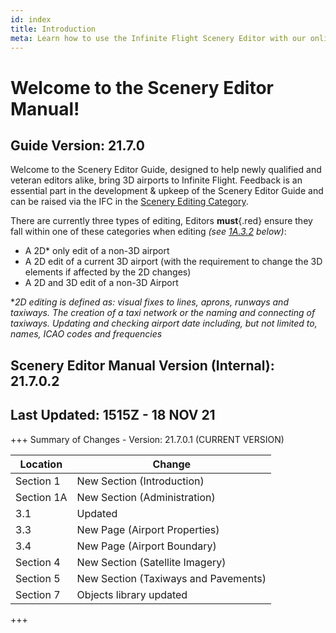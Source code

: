 ```yaml
---
id: index
title: Introduction
meta: Learn how to use the Infinite Flight Scenery Editor with our online documentation.
---
```


# Welcome to the Scenery Editor Manual!



## Guide Version: 21.7.0



Welcome to the Scenery Editor Guide, designed to help newly qualified and veteran editors alike, bring 3D airports to Infinite Flight. Feedback is an essential part in the development & upkeep of the Scenery Editor Guide and can be raised via the IFC in the [Scenery Editing Category](https://community.infiniteflight.com/c/scenery-editing/47). 



There are currently three types of editing, Editors **must**{.red} ensure they fall within one of these categories when editing *(see [1A.3.2](/guide/scenery-editor-manual/1a.-administration/1a.3-editor-rules#1a.3.2) below)*:

- A 2D* only edit of a non-3D airport
- A 2D edit of a current 3D airport (with the requirement to change the 3D elements if affected by the 2D changes)
- A 2D and 3D edit of a non-3D Airport



**2D editing is defined as: visual fixes to lines, aprons, runways and taxiways. The creation of a taxi network or the naming and connecting of taxiways. Updating and checking airport date including, but not limited to, names, ICAO codes and frequencies*



## Scenery Editor Manual Version (Internal): 21.7.0.2

## Last Updated: 1515Z - 18 NOV 21



+++ Summary of Changes - Version: 21.7.0.1 (CURRENT VERSION)

| Location   | Change                               |
| ---------- | ------------------------------------ |
| Section 1  | New Section (Introduction)           |
| Section 1A | New Section (Administration)         |
| 3.1        | Updated                              |
| 3.3        | New Page (Airport Properties)        |
| 3.4        | New Page (Airport Boundary)          |
| Section 4  | New Section (Satellite Imagery)      |
| Section 5  | New Section (Taxiways and Pavements) |
| Section 7  | Objects library updated              |

+++

